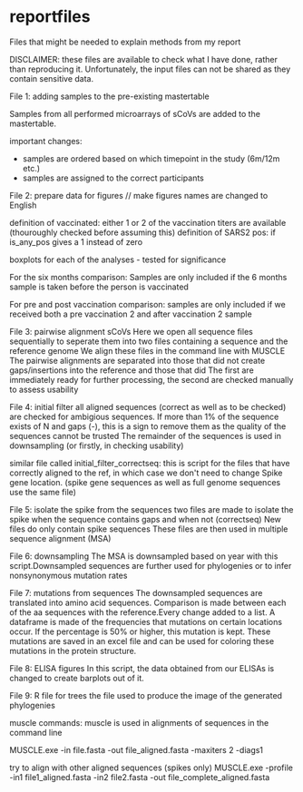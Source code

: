 # reportfiles
Files that might be needed to explain methods from my report

DISCLAIMER: these files are available to check what I have done, rather than reproducing it. Unfortunately, the input files can not be shared as they contain sensitive data.


File 1: adding samples to the pre-existing mastertable

Samples from all performed microarrays of sCoVs are added to the mastertable.

important changes:
- samples are ordered based on which timepoint in the study (6m/12m etc.)
- samples are assigned to the correct participants


File 2: prepare data for figures // make figures
names are changed to English

definition of vaccinated: either 1 or 2 of the vaccination titers are available (thouroughly checked before assuming this)
definition of SARS2 pos: if is_any_pos gives a 1 instead of zero

boxplots for each of the analyses - tested for significance

For the six months comparison: Samples are only included if the 6 months sample is taken before the person is vaccinated

For pre and post vaccination comparison: samples are only included if we received both a pre vaccination 2 and after vaccination 2 sample


File 3: pairwise alignment sCoVs
Here we open all sequence files sequentially to seperate them into two files containing a sequence and the reference genome
We align these files in the command line with MUSCLE 
The pairwise alignments are separated into those that did not create gaps/insertions into the reference and those that did
The first are immediately ready for further processing, the second are checked manually to assess usability 


File 4: initial filter
all aligned sequences (correct as well as to be checked) are checked for ambigious sequences. 
If more than 1% of the sequence exists of N and gaps (-), this is a sign to remove them as the quality of the sequences cannot be trusted
The remainder of the sequences is used in downsampling (or firstly, in checking usability)

similar file called initial_filter_correctseq:
this is script for the files that have correctly aligned to the ref, in which case we don't need to change Spike gene location. 
(spike gene sequences as well as full genome sequences use the same file)


File 5: isolate the spike from the sequences
two files are made to isolate the spike when the sequence contains gaps and when not (correctseq)
New files do only contain spike sequences 
These files are then used in multiple sequence alignment (MSA)

File 6: downsampling
The MSA is downsampled based on year with this script.Downsampled sequences are further used for phylogenies or to infer nonsynonymous mutation rates

File 7: mutations from sequences
The downsampled sequences are translated into amino acid sequences. Comparison is made between each of the aa sequences with the reference.Every change added to a list. 
A dataframe is made of the frequencies that mutations on certain locations occur. If the percentage is 50% or higher, this mutation is kept.
These mutations are saved in an excel file and can be used for coloring these mutations in the protein structure. 

File 8: ELISA figures
In this script, the data obtained from our ELISAs is changed to create barplots out of it.


File 9: R file for trees
the file used to produce the image of the generated phylogenies




muscle commands:
muscle is used in alignments of sequences in the command line

MUSCLE.exe -in file.fasta -out file_aligned.fasta -maxiters 2 -diags1


try to align with other aligned sequences (spikes only)
MUSCLE.exe -profile -in1 file1_aligned.fasta -in2 file2.fasta -out file_complete_aligned.fasta
